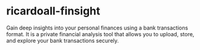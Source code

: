 # ricardoall-finsight
Gain deep insights into your personal finances using a bank transactions format. It is a private financial analysis tool that allows you to upload, store, and explore your bank transactions securely.
